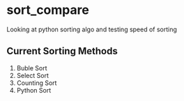 # sort_compare
Looking at python sorting algo and testing speed of sorting

## Current Sorting Methods
1. Buble Sort
2. Select Sort
3. Counting Sort
4. Python Sort

